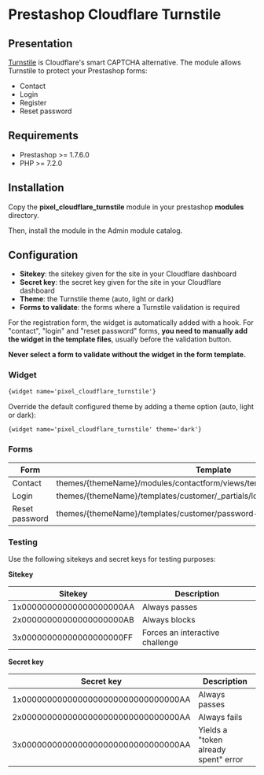 # Prestashop Cloudflare Turnstile

## Presentation

[Turnstile](https://developers.cloudflare.com/turnstile/) is Cloudflare's smart CAPTCHA alternative. The module allows Turnstile to protect your Prestashop forms:

- Contact
- Login
- Register
- Reset password

## Requirements

- Prestashop >= 1.7.6.0
- PHP >= 7.2.0

## Installation

Copy the **pixel_cloudflare_turnstile** module in your prestashop **modules** directory.

Then, install the module in the Admin module catalog.

## Configuration

- **Sitekey**: the sitekey given for the site in your Cloudflare dashboard
- **Secret key**: the secret key given for the site in your Cloudflare dashboard
- **Theme**: the Turnstile theme (auto, light or dark)
- **Forms to validate**: the forms where a Turnstile validation is required

For the registration form, the widget is automatically added with a hook. For "contact", "login" and "reset password" forms, **you need to manually add the widget in the template files**, usually before the validation button.

**Never select a form to validate without the widget in the form template.**

### Widget

```html
{widget name='pixel_cloudflare_turnstile'}
```

Override the default configured theme by adding a theme option (auto, light or dark):

```html
{widget name='pixel_cloudflare_turnstile' theme='dark'}
```

### Forms

| Form           | Template                                                                      |
|----------------|-------------------------------------------------------------------------------|
| Contact        | themes/{themeName}/modules/contactform/views/templates/widget/contactform.tpl |
| Login          | themes/{themeName}/templates/customer/_partials/login-form.tpl                |
| Reset password | themes/{themeName}/templates/customer/password-email.tpl                      |

### Testing

Use the following sitekeys and secret keys for testing purposes:

**Sitekey**

| Sitekey                  | Description                     |
|--------------------------|---------------------------------|
| 1x00000000000000000000AA | Always passes                   |
| 2x00000000000000000000AB | Always blocks                   |
| 3x00000000000000000000FF | Forces an interactive challenge |

**Secret key**

| Secret key                          | Description                          |
|-------------------------------------|--------------------------------------|
| 1x0000000000000000000000000000000AA | Always passes                        |
| 2x0000000000000000000000000000000AA | Always fails                         |
| 3x0000000000000000000000000000000AA | Yields a "token already spent" error |
